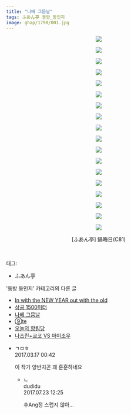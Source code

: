 ```yaml
---
title: "나베 그믐날"
tags: ふあん亭 동방_동인지
image: ghap/1798/001.jpg
---
```

<div class="article">
<p style="text-align: center; clear: none; float: none;"><img src="{{ site.nasurl }}/ghap/1798/001.jpg"/></p>
<p style="text-align: center; clear: none; float: none;"><img src="{{ site.nasurl }}/ghap/1798/002.jpg"/></p>
<p style="text-align: center; clear: none; float: none;"><img src="{{ site.nasurl }}/ghap/1798/003.jpg"/></p>
<p style="text-align: center; clear: none; float: none;"><img src="{{ site.nasurl }}/ghap/1798/004.jpg"/></p>
<p style="text-align: center; clear: none; float: none;"><img src="{{ site.nasurl }}/ghap/1798/005.jpg"/></p>
<p style="text-align: center; clear: none; float: none;"><img src="{{ site.nasurl }}/ghap/1798/006.jpg"/></p>
<p style="text-align: center; clear: none; float: none;"><img src="{{ site.nasurl }}/ghap/1798/007.jpg"/></p>
<p style="text-align: center; clear: none; float: none;"><img src="{{ site.nasurl }}/ghap/1798/008.jpg"/></p>
<p style="text-align: center; clear: none; float: none;"><img src="{{ site.nasurl }}/ghap/1798/009.jpg"/></p>
<p style="text-align: center; clear: none; float: none;"><img src="{{ site.nasurl }}/ghap/1798/010.jpg"/></p>
<p style="text-align: center; clear: none; float: none;"><img src="{{ site.nasurl }}/ghap/1798/011.jpg"/></p>
<p style="text-align: center; clear: none; float: none;"><img src="{{ site.nasurl }}/ghap/1798/012.jpg"/></p>
<p style="text-align: center; clear: none; float: none;"><img src="{{ site.nasurl }}/ghap/1798/013.jpg"/></p>
<p style="text-align: center; clear: none; float: none;"><img src="{{ site.nasurl }}/ghap/1798/014.jpg"/></p>
<p style="text-align: center; clear: none; float: none;"><img src="{{ site.nasurl }}/ghap/1798/015.jpg"/></p>
<p style="text-align: center; clear: none; float: none;"><img src="{{ site.nasurl }}/ghap/1798/016.jpg"/></p>
<p style="text-align: center; clear: none; float: none;"><img src="{{ site.nasurl }}/ghap/1798/017.jpg"/></p>
<p style="text-align: center; clear: none; float: none;"><img src="{{ site.nasurl }}/ghap/1798/018.jpg"/></p>
<p style="text-align: center; clear: none; float: none;">[ふあん亭] 鍋晦日(C81)</p>
<p><br/></p>
</div><div class="tagTrail">
<p>태그: </p>
<ul>
<li>ふあん亭</li>
</ul>
</div><div class="another">
<p>'동방 동인지' 카테고리의 다른 글</p>
<ul>
<li><a href="/2016-08-23-ghap_1800">In with the NEW YEAR out with the old</a></li>
<li><a href="/2016-08-23-ghap_1799">상공 1500미터</a></li>
<li><a href="/2016-08-23-ghap_1798">나베 그믐날</a></li>
<li><a href="/2016-08-23-ghap_1796">⑨te</a></li>
<li><a href="/2016-08-23-ghap_1795">오늘의 향림당</a></li>
<li><a href="/2016-08-23-ghap_1793">나즈린+쿄코 VS 마미조우</a></li>
</ul>
</div><div class="cb_module cb_fluid">
<div class="cb_wrt cb_profile">
<div class="comment">
<ul>
<li class="cb_thumb_off" id="comment14941408">
<div class="cb_comment_area">
<div class="cb_info_area">
<div class="cb_section">
<span class="cb_nick_name">ㄱㅁㅎ</span>
</div>
<div class="cb_section">
<span class="cb_date">2017.03.17 00:42 </span>
</div>
</div>
<div class="cb_dsc_comment">
<p class="cb_dsc">
											이 작가 양반치곤 꽤 훈훈하네요
										</p>
</div>
<ul>
<li class="cb_thumb_off" id="comment15042363">
<span class="cb_bu_subnode">ㄴ</span>
<div class="cb_comment_area">
<div class="cb_info_area">
<div class="cb_section">
<span class="cb_nick_name">dudidu</span>
</div>
<div class="cb_section">
<span class="cb_date">2017.07.23 12:25 </span>
</div>
</div>
<div class="cb_dsc_comment">
<p class="cb_dsc">
																후Ang정 스럽지 않아...
															</p>
</div>
</div>
</li>
</ul>
</div></li>
</ul>
</div>
</div><!-- commentList close -->
</div>
<br/>
<p id="refer"></p>
<br/>
